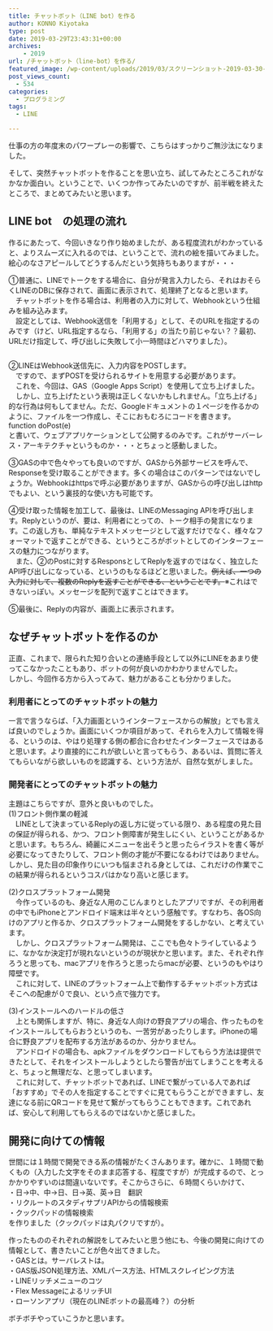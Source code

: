 ```yaml
---
title: チャットボット（LINE bot）を作る
author: KONNO Kiyotaka
type: post
date: 2019-03-29T23:43:31+00:00
archives:
    - 2019
url: /チャットボット（line-bot）を作る/
featured_image: /wp-content/uploads/2019/03/スクリーンショット-2019-03-30-8.39.22.png
post_views_count:
  - 534
categories:
  - プログラミング
tags:
  - LINE

---
```

仕事の方の年度末のパワープレーの影響で、こちらはすっかりご無沙汰になりました。

そして、突然チャットボットを作ることを思い立ち、試してみたところこれがなかなか面白い。ということで、いくつか作ってみたいのですが、前半戦を終えたところで、まとめてみたいと思います。

## LINE bot　の処理の流れ

作るにあたって、今回いきなり作り始めましたが、ある程度流れがわかっていると、よりスムーズに入れるのでは、ということで、流れの絵を描いてみました。  
絵心のなさアピールしてどうするんだという気持ちもありますが・・・

①普通に、LINEでトークをする場合に、自分が発言入力したら、それはおそらくLINEのDBに保存されて、画面に表示されて、処理終了となると思います。  
　チャットボットを作る場合は、利用者の入力に対して、Webhookという仕組みを組み込みます。  
　設定としては、Webhook送信を「利用する」として、そのURLを指定するのみです（けど、URL指定するなら、「利用する」の当たり前じゃない？？最初、URLだけ指定して、呼び出しに失敗して小一時間ほどハマりました）。<figure class="wp-block-image">

<img src="https://i0.wp.com/www.programmers-office.ml/wp-content/uploads/2019/03/スクリーンショット-2019-03-29-21.38.40.jpg?resize=150%2C150&#038;ssl=1" alt="" class="wp-image-2829" srcset="https://i0.wp.com/www.programmers-office.ml/wp-content/uploads/2019/03/スクリーンショット-2019-03-29-21.38.40.jpg?resize=150%2C150&ssl=1 150w, https://i0.wp.com/www.programmers-office.ml/wp-content/uploads/2019/03/スクリーンショット-2019-03-29-21.38.40.jpg?resize=64%2C64&ssl=1 64w, https://i0.wp.com/www.programmers-office.ml/wp-content/uploads/2019/03/スクリーンショット-2019-03-29-21.38.40.jpg?zoom=2&resize=150%2C150&ssl=1 300w, https://i0.wp.com/www.programmers-office.ml/wp-content/uploads/2019/03/スクリーンショット-2019-03-29-21.38.40.jpg?zoom=3&resize=150%2C150&ssl=1 450w" sizes="(max-width: 150px) 100vw, 150px" data-recalc-dims="1" /> </figure> 

②LINEはWebhook送信先に、入力内容をPOSTします。  
　ですので、まずPOSTを受けられるサイトを用意する必要があります。  
　これを、今回は、GAS（Google Apps Script）を使用して立ち上げました。  
　しかし、立ち上げたという表現は正しくないかもしれません。「立ち上げる」的な行為は何もしてません。ただ、Googleドキュメントの１ページを作るかのように、ファイルを一つ作成し、そこにおもむろにコードを書きます。  
function doPost(e)  
と書いて、ウェブアプリケーションとして公開するのみです。これがサーバーレス・アーキテクチャというものか・・・とちょっと感動しました。

③GASの中で色々やっても良いのですが、GASから外部サービスを呼んで、Responseを受け取ることができます。多くの場合はこのパターンではないでしょうか。Webhookはhttpsで呼ぶ必要がありますが、GASからの呼び出しはhttpでもよい、という裏技的な使い方も可能です。

④受け取った情報を加工して、最後は、LINEのMessaging APIを呼び出します。Replyというのが、要は、利用者にとっての、トーク相手の発言になります。この返し方も、単純なテキストメッセージとして返すだけでなく、様々なフォーマットで返すことができる、というところがボットとしてのインターフェースの魅力につながります。  
　また、②のPostに対するResponsとしてReplyを返すのではなく、独立したAPI呼び出しになっている、というのもなるほどと思いました。<del>例えば、一つの入力に対して、複数のReplyを返すことができる、ということです。</del>※これはできないっぽい。メッセージを配列で返すことはできます。

⑤最後に、Replyの内容が、画面上に表示されます。

## なぜチャットボットを作るのか

正直、これまで、限られた知り合いとの連絡手段として以外にLINEをあまり使ってこなかったこともあり、ボットの何が良いのかわかりませんでした。  
しかし、今回作る方から入ってみて、魅力があることも分かりました。

### 利用者にとってのチャットボットの魅力

一言で言うならば、「入力画面というインターフェースからの解放」とでも言えば良いのでしょうか。画面にいくつか項目があって、それらを入力して情報を得る、というのは、やはり処理する側の都合に合わせたインターフェースではあると思います。より直接的にこれが欲しいと言ってもらう、あるいは、質問に答えてもらいながら欲しいものを認識する、という方法が、自然な気がしました。

### 開発者にとってのチャットボットの魅力

主題はこちらですが、意外と良いものでした。  
(1)フロント側作業の軽減  
　LINEとして決まっているReplyの返し方に従っている限り、ある程度の見た目の保証が得られる、かつ、フロント側障害が発生しにくい、ということがあるかと思います。もちろん、綺麗にメニューを出そうと思ったらイラストを書く等が必要になってきたりして、フロント側の才能が不要になるわけではありません。しかし、見た目の印象作りにいつも悩まされる身としては、これだけの作業でこの結果が得られるというコスパはかなり高いと感じます。

(2)クロスプラットフォーム開発  
　今作っているのも、身近な人用のこじんまりとしたアプリですが、その利用者の中でもiPhoneとアンドロイド端末は半々という感触です。すなわち、各OS向けのアプリと作るか、クロスプラットフォーム開発をするしかない、と考えています。  
　しかし、クロスプラットフォーム開発は、ここでも色々トライしているように、なかなか決定打が現れないというのが現状かと思います。また、それぞれ作ろうと思っても、macアプリを作ろうと思ったらmacが必要、というのもやはり障壁です。  
　これに対して、LINEのプラットフォーム上で動作するチャットボット方式はそこへの配慮が０で良い、という点で強力です。

(3)インストールへのハードルの低さ  
　上とも関係しますが、特に、身近な人向けの野良アプリの場合、作ったものをインストールしてもらおうというのも、一苦労があったりします。iPhoneの場合に野良アプリを配布する方法があるのか、分かりません。  
　アンドロイドの場合も、apkファイルをダウンロードしてもらう方法は提供できたとして、それをインストールしようとしたら警告が出てしまうことを考えると、ちょっと無理だな、と思ってしまいます。  
　これに対して、チャットボットであれば、LINEで繋がっている人であれば「おすすめ」でその人を指定することですぐに見てもらうことができますし、友達になる前にQRコードを見せて繋がってもらうこともできます。これであれば、安心して利用してもらえるのではないかと感じました。

## 開発に向けての情報

世間には１時間で開発できる系の情報がたくさんあります。確かに、１時間で動くもの（入力した文字をそのまま応答する、程度ですが）が完成するので、とっかかりやすいのは間違いないです。そこからさらに、６時間くらいかけて、  
・日→中、中→日、日→英、英→日　翻訳  
・リクルートのスタディサプリAPIからの情報検索  
・クックパッドの情報検索  
を作りました（クックパッドは丸パクリですが）。

作ったもののそれぞれの解説をしてみたいと思う他にも、今後の開発に向けての情報として、書きたいことが色々出てきました。  
・GASとは。サーバレストは。  
・GAS版JSON処理方法、XMLパース方法、HTMLスクレイピング方法  
・LINEリッチメニューのコツ  
・Flex MessageによるリッチUI  
・ローソンアプリ（現在のLINEボットの最高峰？）の分析

ボチボチやっていこうかと思います。